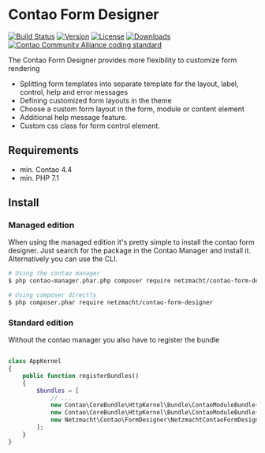 Contao Form Designer
====================

[![Build Status](http://img.shields.io/travis/netzmacht/contao-form-designer/master.svg?style=flat-square)](https://travis-ci.org/netzmacht/contao-form-designer)
[![Version](http://img.shields.io/packagist/v/netzmacht/contao-form-designer.svg?style=flat-square)](http://packagist.org/packages/netzmacht/contao-form-designer)
[![License](http://img.shields.io/packagist/l/netzmacht/contao-form-designer.svg?style=flat-square)](http://packagist.org/packages/netzmacht/contao-form-designer)
[![Downloads](http://img.shields.io/packagist/dt/netzmacht/contao-form-designer.svg?style=flat-square)](http://packagist.org/packages/netzmacht/contao-form-designer)
[![Contao Community Alliance coding standard](http://img.shields.io/badge/cca-coding_standard-red.svg?style=flat-square)](https://github.com/contao-community-alliance/coding-standard)

The Contao Form Designer provides more flexibility to customize form rendering

 - Splitting form templates into separate template for the layout, label, control, help and error messages
 - Defining customized form layouts in the theme
 - Choose a custom form layout in the form, module or content element 
 - Additional help message feature.
 - Custom css class for form control element.

Requirements
------------

 - min. Contao 4.4
 - min. PHP 7.1 
 
 
Install
-------

### Managed edition

When using the managed edition it's pretty simple to install the contao form designer. Just search for the package in the
Contao Manager and install it. Alternatively you can use the CLI.  

```bash
# Using the contao manager
$ php contao-manager.phar.php composer require netzmacht/contao-form-designer

# Using composer directly
$ php composer.phar require netzmacht/contao-form-designer
```

### Standard edition

Without the contao manager you also have to register the bundle

```php

class AppKernel
{
    public function registerBundles()
    {
        $bundles = [
            // ...
            new Contao\CoreBundle\HttpKernel\Bundle\ContaoModuleBundle('metapalettes', $this->getRootDir()),
            new Contao\CoreBundle\HttpKernel\Bundle\ContaoModuleBundle('multicolumnwizard', $this->getRootDir()),
            new Netzmacht\Contao\FormDesigner\NetzmachtContaoFormDesignerBundle(),
        ];
    }
}
